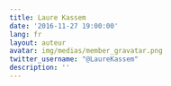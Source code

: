 ```yaml
---
title: Laure Kassem
date: '2016-11-27 19:00:00'
lang: fr
layout: auteur
avatar: img/medias/member_gravatar.png
twitter_username: "@LaureKassem"
description: ''
---
```

